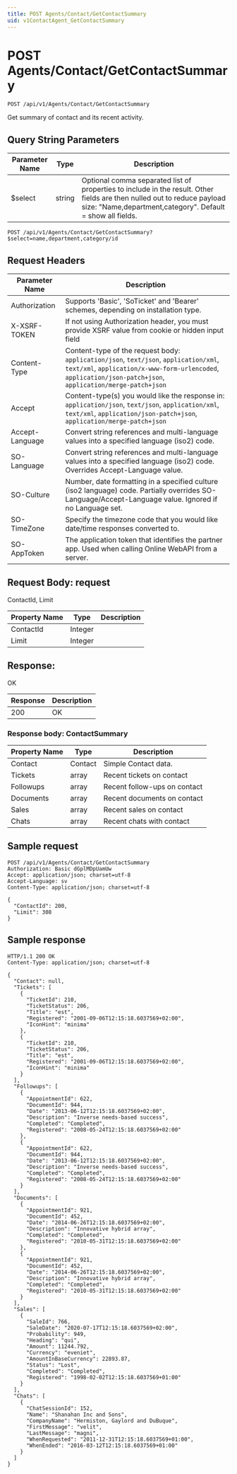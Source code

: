 ```yaml
---
title: POST Agents/Contact/GetContactSummary
uid: v1ContactAgent_GetContactSummary
---
```


# POST Agents/Contact/GetContactSummary

```http
POST /api/v1/Agents/Contact/GetContactSummary
```

Get summary of contact and its recent activity.







## Query String Parameters

| Parameter Name | Type |  Description |
|----------------|------|--------------|
| $select | string |  Optional comma separated list of properties to include in the result. Other fields are then nulled out to reduce payload size: "Name,department,category". Default = show all fields. |

```http
POST /api/v1/Agents/Contact/GetContactSummary?$select=name,department,category/id
```


## Request Headers

| Parameter Name | Description |
|----------------|-------------|
| Authorization  | Supports 'Basic', 'SoTicket' and 'Bearer' schemes, depending on installation type. |
| X-XSRF-TOKEN   | If not using Authorization header, you must provide XSRF value from cookie or hidden input field |
| Content-Type | Content-type of the request body: `application/json`, `text/json`, `application/xml`, `text/xml`, `application/x-www-form-urlencoded`, `application/json-patch+json`, `application/merge-patch+json` |
| Accept         | Content-type(s) you would like the response in: `application/json`, `text/json`, `application/xml`, `text/xml`, `application/json-patch+json`, `application/merge-patch+json` |
| Accept-Language | Convert string references and multi-language values into a specified language (iso2) code. |
| SO-Language | Convert string references and multi-language values into a specified language (iso2) code. Overrides Accept-Language value. |
| SO-Culture | Number, date formatting in a specified culture (iso2 language) code. Partially overrides SO-Language/Accept-Language value. Ignored if no Language set. |
| SO-TimeZone | Specify the timezone code that you would like date/time responses converted to. |
| SO-AppToken | The application token that identifies the partner app. Used when calling Online WebAPI from a server. |

## Request Body: request 

ContactId, Limit 

| Property Name | Type |  Description |
|----------------|------|--------------|
| ContactId | Integer |  |
| Limit | Integer |  |

## Response:

OK

| Response | Description |
|----------------|-------------|
| 200 | OK |

### Response body: ContactSummary

| Property Name | Type |  Description |
|----------------|------|--------------|
| Contact | Contact | Simple Contact data. |
| Tickets | array | Recent tickets on contact |
| Followups | array | Recent follow-ups on contact |
| Documents | array | Recent documents on contact |
| Sales | array | Recent sales on contact |
| Chats | array | Recent chats with contact |

## Sample request

```http!
POST /api/v1/Agents/Contact/GetContactSummary
Authorization: Basic dGplMDpUamUw
Accept: application/json; charset=utf-8
Accept-Language: sv
Content-Type: application/json; charset=utf-8

{
  "ContactId": 200,
  "Limit": 308
}
```

## Sample response

```http_
HTTP/1.1 200 OK
Content-Type: application/json; charset=utf-8

{
  "Contact": null,
  "Tickets": [
    {
      "TicketId": 210,
      "TicketStatus": 206,
      "Title": "est",
      "Registered": "2001-09-06T12:15:18.6037569+02:00",
      "IconHint": "minima"
    },
    {
      "TicketId": 210,
      "TicketStatus": 206,
      "Title": "est",
      "Registered": "2001-09-06T12:15:18.6037569+02:00",
      "IconHint": "minima"
    }
  ],
  "Followups": [
    {
      "AppointmentId": 622,
      "DocumentId": 944,
      "Date": "2013-06-12T12:15:18.6037569+02:00",
      "Description": "Inverse needs-based success",
      "Completed": "Completed",
      "Registered": "2008-05-24T12:15:18.6037569+02:00"
    },
    {
      "AppointmentId": 622,
      "DocumentId": 944,
      "Date": "2013-06-12T12:15:18.6037569+02:00",
      "Description": "Inverse needs-based success",
      "Completed": "Completed",
      "Registered": "2008-05-24T12:15:18.6037569+02:00"
    }
  ],
  "Documents": [
    {
      "AppointmentId": 921,
      "DocumentId": 452,
      "Date": "2014-06-26T12:15:18.6037569+02:00",
      "Description": "Innovative hybrid array",
      "Completed": "Completed",
      "Registered": "2010-05-31T12:15:18.6037569+02:00"
    },
    {
      "AppointmentId": 921,
      "DocumentId": 452,
      "Date": "2014-06-26T12:15:18.6037569+02:00",
      "Description": "Innovative hybrid array",
      "Completed": "Completed",
      "Registered": "2010-05-31T12:15:18.6037569+02:00"
    }
  ],
  "Sales": [
    {
      "SaleId": 766,
      "SaleDate": "2020-07-17T12:15:18.6037569+02:00",
      "Probability": 949,
      "Heading": "qui",
      "Amount": 11244.792,
      "Currency": "eveniet",
      "AmountInBaseCurrency": 22893.87,
      "Status": "Lost",
      "Completed": "Completed",
      "Registered": "1998-02-02T12:15:18.6037569+01:00"
    }
  ],
  "Chats": [
    {
      "ChatSessionId": 152,
      "Name": "Shanahan Inc and Sons",
      "CompanyName": "Hermiston, Gaylord and DuBuque",
      "FirstMessage": "velit",
      "LastMessage": "magni",
      "WhenRequested": "2011-12-31T12:15:18.6037569+01:00",
      "WhenEnded": "2016-03-12T12:15:18.6037569+01:00"
    }
  ]
}
```
